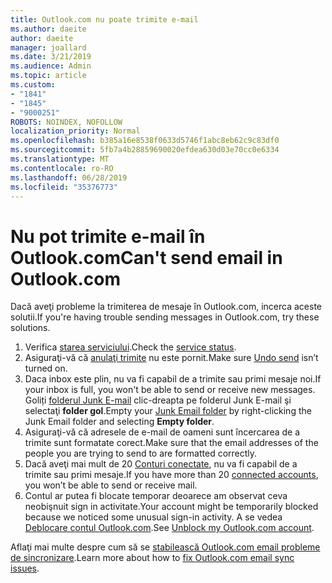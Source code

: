 ```yaml
---
title: Outlook.com nu poate trimite e-mail
ms.author: daeite
author: daeite
manager: joallard
ms.date: 3/21/2019
ms.audience: Admin
ms.topic: article
ms.custom:
- "1841"
- "1845"
- "9000251"
ROBOTS: NOINDEX, NOFOLLOW
localization_priority: Normal
ms.openlocfilehash: b385a16e8538f0633d5746f1abc8eb62c9c83df0
ms.sourcegitcommit: 5fb7a4b28859690020efdea630d03e70cc0e6334
ms.translationtype: MT
ms.contentlocale: ro-RO
ms.lasthandoff: 06/28/2019
ms.locfileid: "35376773"
---
```

# <a name="cant-send-email-in-outlookcom"></a><span data-ttu-id="c6cad-102">Nu pot trimite e-mail în Outlook.com</span><span class="sxs-lookup"><span data-stu-id="c6cad-102">Can't send email in Outlook.com</span></span>

<span data-ttu-id="c6cad-103">Dacă aveţi probleme la trimiterea de mesaje în Outlook.com, incerca aceste solutii.</span><span class="sxs-lookup"><span data-stu-id="c6cad-103">If you're having trouble sending messages in Outlook.com, try these solutions.</span></span>

1. <span data-ttu-id="c6cad-104">Verifica [starea serviciului](https://go.microsoft.com/fwlink/p/?linkid=837482).</span><span class="sxs-lookup"><span data-stu-id="c6cad-104">Check the [service status](https://go.microsoft.com/fwlink/p/?linkid=837482).</span></span>
1. <span data-ttu-id="c6cad-105">Asiguraţi-vă că [anulaţi trimite](https://outlook.live.com/mail/options/mail/messageContent/undoSend) nu este pornit.</span><span class="sxs-lookup"><span data-stu-id="c6cad-105">Make sure [Undo send](https://outlook.live.com/mail/options/mail/messageContent/undoSend) isn’t turned on.</span></span>
1. <span data-ttu-id="c6cad-106">Daca inbox este plin, nu va fi capabil de a trimite sau primi mesaje noi.</span><span class="sxs-lookup"><span data-stu-id="c6cad-106">If your inbox is full, you won't be able to send or receive new messages.</span></span> <span data-ttu-id="c6cad-107">Goliți [folderul Junk E-mail](https://outlook.live.com/mail/junkemail) clic-dreapta pe folderul Junk E-mail şi selectaţi **folder gol**.</span><span class="sxs-lookup"><span data-stu-id="c6cad-107">Empty your [Junk Email folder](https://outlook.live.com/mail/junkemail) by right-clicking the Junk Email folder and selecting **Empty folder**.</span></span>
1. <span data-ttu-id="c6cad-108">Asiguraţi-vă că adresele de e-mail de oameni sunt încercarea de a trimite sunt formatate corect.</span><span class="sxs-lookup"><span data-stu-id="c6cad-108">Make sure that the email addresses of the people you are trying to send to are formatted correctly.</span></span>
1. <span data-ttu-id="c6cad-109">Dacă aveţi mai mult de 20 [Conturi conectate](https://outlook.live.com/mail/options/mail/accounts/connected), nu va fi capabil de a trimite sau primi mesaje.</span><span class="sxs-lookup"><span data-stu-id="c6cad-109">If you have more than 20 [connected accounts](https://outlook.live.com/mail/options/mail/accounts/connected), you won’t be able to send or receive mail.</span></span>
1. <span data-ttu-id="c6cad-110">Contul ar putea fi blocate temporar deoarece am observat ceva neobişnuit sign in activitate.</span><span class="sxs-lookup"><span data-stu-id="c6cad-110">Your account might be temporarily blocked because we noticed some unusual sign-in activity.</span></span> <span data-ttu-id="c6cad-111">A se vedea [Deblocare contul Outlook.com](https://support.office.com/article/f4ad2701-d166-4d8b-8a6a-9af2a1f8a4c4).</span><span class="sxs-lookup"><span data-stu-id="c6cad-111">See [Unblock my Outlook.com account](https://support.office.com/article/f4ad2701-d166-4d8b-8a6a-9af2a1f8a4c4).</span></span>

<span data-ttu-id="c6cad-112">Aflaţi mai multe despre cum să se [stabilească Outlook.com email probleme de sincronizare](https://support.office.com/article/d39e3341-8d79-4bf1-b3c7-ded602233642).</span><span class="sxs-lookup"><span data-stu-id="c6cad-112">Learn more about how to [fix Outlook.com email sync issues](https://support.office.com/article/d39e3341-8d79-4bf1-b3c7-ded602233642).</span></span>